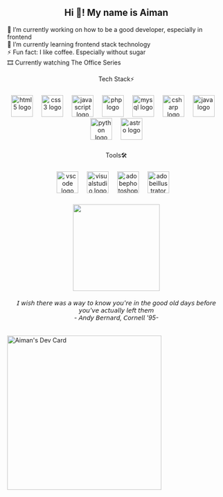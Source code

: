 <h2 align="center">Hi 👋! My name is  Aiman</h2>

<p align="left">🔭 I’m currently working on how to be a good developer, especially in frontend<br>🌱 I’m currently learning frontend stack technology <br>⚡ Fun fact: I like coffee. Especially without sugar<br>🎞 Currently watching The Office Series</p>

<p align="center">Tech Stack⚡</p>

###

<div align="center">
  <img src="https://skillicons.dev/icons?i=html" height="50" alt="html5 logo"  />
  <img width="12" />
  <img src="https://skillicons.dev/icons?i=css" height="50" alt="css3 logo"  />
  <img width="12" />
  <img src="https://skillicons.dev/icons?i=js" height="50" alt="javascript logo"  />
  <img width="12" />
  <img src="https://skillicons.dev/icons?i=php" height="50" alt="php logo"  />
  <img width="12" />
  <img src="https://skillicons.dev/icons?i=mysql" height="50" alt="mysql logo"  />
  <img width="12" />
  <img src="https://skillicons.dev/icons?i=cs" height="50" alt="csharp logo"  />
  <img width="12" />
  <img src="https://skillicons.dev/icons?i=java" height="50" alt="java logo"  />
  <img width="12" />
  <img src="https://skillicons.dev/icons?i=py" height="50" alt="python logo"  />
  <img width="12" />
  <img src="https://skillicons.dev/icons?i=astro" height="50" alt="astro logo"  />
</div>

###

<p align="center">Tools🛠</p>

###

<div align="center">
  <img src="https://skillicons.dev/icons?i=vscode" height="50" alt="vscode logo"  />
  <img width="12" />
  <img src="https://skillicons.dev/icons?i=visualstudio" height="50" alt="visualstudio logo"  />
  <img width="12" />
  <img src="https://skillicons.dev/icons?i=ps" height="50" alt="adobephotoshop logo"  />
  <img width="12" />
  <img src="https://skillicons.dev/icons?i=ai" height="50" alt="adobeillustrator logo"  />
  <img width="12" />
</div>

###

<div align="center">
  <img height="200" src="https://media.giphy.com/media/v1.Y2lkPTc5MGI3NjExdWdwZWx3ZmExNjFwdHE4bHdxcmI3MTY4enBpamQwYzl2aG1weGZveSZlcD12MV9pbnRlcm5hbF9naWZfYnlfaWQmY3Q9Zw/G2sNIiOaK2nDy/giphy.gif"  />
  <h6 align="center">𝘐 𝘸𝘪𝘴𝘩 𝘵𝘩𝘦𝘳𝘦 𝘸𝘢𝘴 𝘢 𝘸𝘢𝘺 𝘵𝘰 𝘬𝘯𝘰𝘸 𝘺𝘰𝘶'𝘳𝘦 𝘪𝘯 𝘵𝘩𝘦 𝘨𝘰𝘰𝘥 𝘰𝘭𝘥 𝘥𝘢𝘺𝘴 𝘣𝘦𝘧𝘰𝘳𝘦 𝘺𝘰𝘶'𝘷𝘦 𝘢𝘤𝘵𝘶𝘢𝘭𝘭𝘺 𝘭𝘦𝘧𝘵 𝘵𝘩𝘦𝘮<br>- 𝘈𝘯𝘥𝘺 𝘉𝘦𝘳𝘯𝘢𝘳𝘥, 𝘊𝘰𝘳𝘯𝘦𝘭𝘭 '95-</h6>
</div>

<a href="https://app.daily.dev/aimandev"><img src="https://api.daily.dev/devcards/v2/jasTwMbZcVKkIHhhodWdd.png?type=default&r=tp1" width="356" alt="Aiman's Dev Card"/></a>
